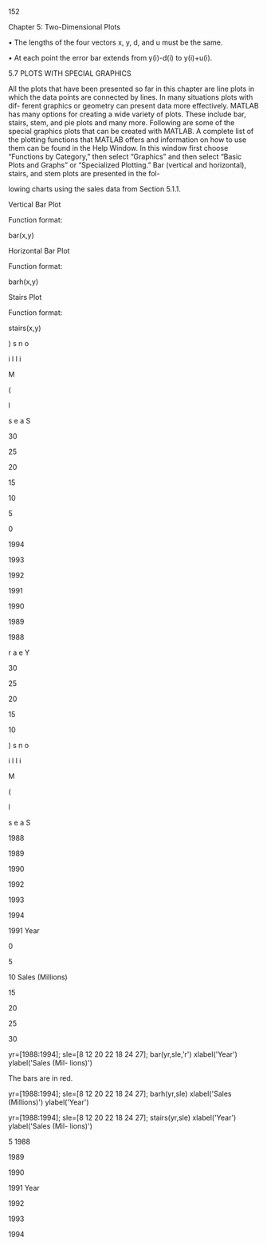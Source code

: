 152

Chapter 5: Two-Dimensional Plots

• The lengths of the four vectors x, y, d, and u must be the same.

• At each point the error bar extends from y(i)-d(i) to y(i)+u(i).

5.7 PLOTS WITH SPECIAL GRAPHICS

All  the  plots  that  have  been  presented  so  far  in  this  chapter  are  line  plots  in
which the data points are connected by lines. In many situations plots with dif-
ferent  graphics  or  geometry  can  present  data  more  effectively.  MATLAB  has
many options for creating a wide variety of plots. These include bar, stairs, stem,
and pie plots and many more. Following are some of the special graphics plots
that  can  be  created  with  MATLAB.  A  complete  list  of  the  plotting  functions
that MATLAB offers and information on how to use them can be found in the
Help Window. In this window first choose “Functions by Category,” then select
“Graphics” and then select “Basic Plots and Graphs” or “Specialized Plotting.”
Bar (vertical and horizontal), stairs, and stem plots are presented in the fol-

lowing charts using the sales data from Section 5.1.1.

Vertical Bar
Plot

Function
format:

bar(x,y)

Horizontal
Bar Plot

Function
format:

barh(x,y)

Stairs Plot

Function
format:

stairs(x,y)

)
s
n
o

i
l
l
i

M

(

l

s
e
a
S

30

25

20

15

10

5

0

1994

1993

1992

1991

1990

1989

1988

r
a
e
Y

30

25

20

15

10

)
s
n
o

i
l
l
i

M

(

l

s
e
a
S

1988

1989

1990

1992

1993

1994

1991
Year

0

5

10
Sales (Millions)

15

20

25

30

yr=[1988:1994];
sle=[8 12 20 22 18 24
27];
bar(yr,sle,'r')
xlabel('Year')
ylabel('Sales (Mil-
lions)')

The
bars
are in
red.

yr=[1988:1994];
sle=[8 12 20 22 18 24 27];
barh(yr,sle)
xlabel('Sales (Millions)')
ylabel('Year')

yr=[1988:1994];
sle=[8 12 20 22 18 24 27];
stairs(yr,sle)
xlabel('Year')
ylabel('Sales (Mil-
lions)')

5
1988

1989

1990

1991
Year

1992

1993

1994

